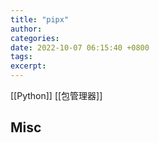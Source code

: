 ```yaml
---
title: "pipx"
author: 
categories: 
date: 2022-10-07 06:15:40 +0800
tags: 
excerpt: 
---
```


[[Python]] [[包管理器]]







## Misc



